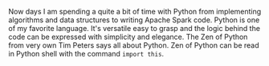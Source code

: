 Now days I am spending a quite a bit of time with Python from implementing algorithms and data structures to writing Apache Spark code. Python is one of my favorite language. It's versatile easy to grasp and the logic behind the code can be expressed with simplicity and elegance. The Zen of Python from very own Tim Peters says all about Python. Zen of Python can be read in Python shell with the command ```import this```.

   
